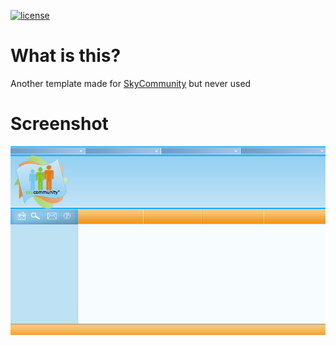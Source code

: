 [![license](https://img.shields.io/github/license/SkyCommunity/colorfull-dropdowns-template.svg)](https://creativecommons.org/licenses/by-sa/4.0/)

# What is this?
Another template made for [SkyCommunity](https://github.com/SkyCommunity) but never used

# Screenshot
![This how looks the template](https://raw.githubusercontent.com/SkyCommunity/colorfull-dropdowns-template/master/screenshots/SCDS.jpg.png "")
